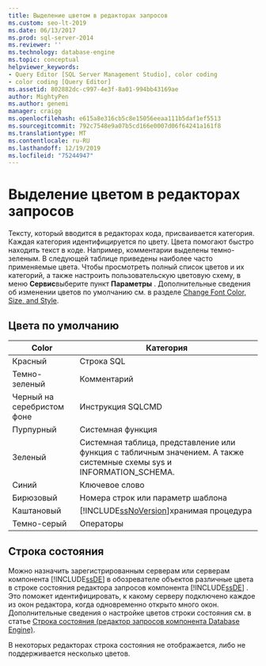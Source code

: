 ```yaml
---
title: Выделение цветом в редакторах запросов
ms.custom: seo-lt-2019
ms.date: 06/13/2017
ms.prod: sql-server-2014
ms.reviewer: ''
ms.technology: database-engine
ms.topic: conceptual
helpviewer_keywords:
- Query Editor [SQL Server Management Studio], color coding
- color coding [Query Editor]
ms.assetid: 802882dc-c997-4e3f-8a01-994bb43169ae
author: MightyPen
ms.author: genemi
manager: craigg
ms.openlocfilehash: e615a8e316cb5c8e15056eeaa111b5daf1ef5513
ms.sourcegitcommit: 792c7548e9a07b5cd166e0007d06f64241a161f8
ms.translationtype: MT
ms.contentlocale: ru-RU
ms.lasthandoff: 12/19/2019
ms.locfileid: "75244947"
---
```

# <a name="color-coding-in-query-editors"></a>Выделение цветом в редакторах запросов
  Тексту, который вводится в редакторах кода, присваивается категория. Каждая категория идентифицируется по цвету. Цвета помогают быстро находить текст в коде. Например, комментарии выделены темно-зеленым. В следующей таблице приведены наиболее часто применяемые цвета. Чтобы просмотреть полный список цветов и их категорий, а также настроить пользовательскую цветовую схему, в меню **Сервис**выберите пункт **Параметры** . Дополнительные сведения об изменении цветов по умолчанию см. в разделе [Change Font Color, Size, and Style](change-font-color-size-and-style.md).  
  
## <a name="default-code-colors"></a>Цвета по умолчанию  
  
|Color|Категория|  
|-----------|--------------|  
|Красный|Строка SQL|  
|Темно-зеленый|Комментарий|  
|Черный на серебристом фоне|Инструкция SQLCMD|  
|Пурпурный|Системная функция|  
|Зеленый|Системная таблица, представление или функция с табличным значением. А также системные схемы sys и INFORMATION_SCHEMA.|  
|Синий|Ключевое слово|  
|Бирюзовый|Номера строк или параметр шаблона|  
|Каштановый|[!INCLUDE[ssNoVersion](../../includes/ssnoversion-md.md)]хранимая процедура|  
|Темно-серый|Операторы|  
  
## <a name="status-bar"></a>Строка состояния  
 Можно назначить зарегистрированным серверам или серверам компонента [!INCLUDE[ssDE](../../includes/ssde-md.md)] в обозревателе объектов различные цвета в строке состояния редактора запросов компонента [!INCLUDE[ssDE](../../includes/ssde-md.md)] . Это поможет идентифицировать, к какому серверу подключено каждое из окон редактора, когда одновременно открыто много окон. Дополнительные сведения о настройке цветов строки состояния см. в статье [Строка состояния (редактор запросов компонента Database Engine)](status-bar-database-engine-query-editor.md).  
  
 В некоторых редакторах строка состояния не отображается, либо не поддерживается несколько цветов.  
  
  
